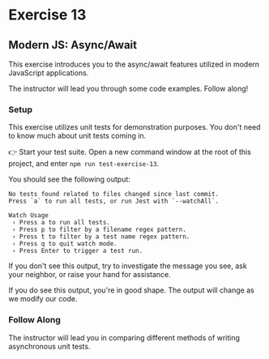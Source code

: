 # Exercise 13

## Modern JS: Async/Await

This exercise introduces you to the async/await features utilized in modern JavaScript applications.

The instructor will lead you through some code examples. Follow along!

### Setup

This exercise utilizes unit tests for demonstration purposes. You don't need to know much about unit tests coming in.

👉 Start your test suite. Open a new command window at the root of this project, and enter `npm run test-exercise-13`.

You should see the following output:

```
No tests found related to files changed since last commit.
Press `a` to run all tests, or run Jest with `--watchAll`.

Watch Usage
 › Press a to run all tests.
 › Press p to filter by a filename regex pattern.
 › Press t to filter by a test name regex pattern.
 › Press q to quit watch mode.
 › Press Enter to trigger a test run.
```

If you don't see this output, try to investigate the message you see, ask your neighbor, or raise your hand for assistance.

If you do see this output, you're in good shape. The output will change as we modify our code.

### Follow Along

The instructor will lead you in comparing different methods of writing asynchronous unit tests.
